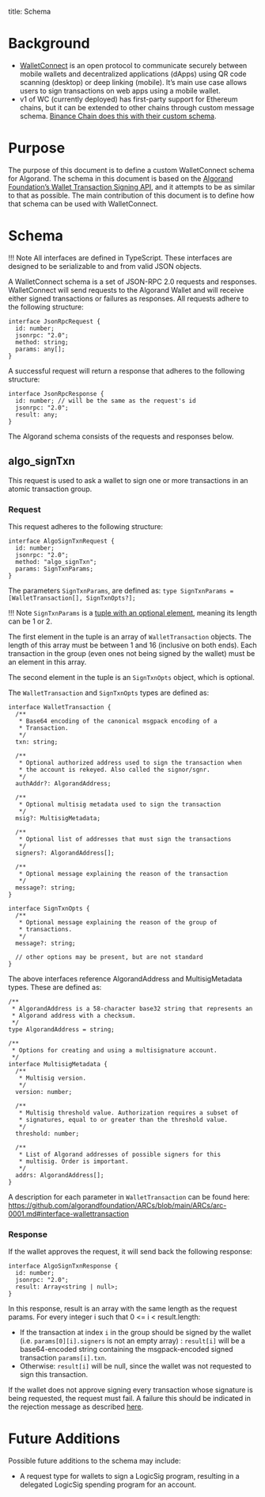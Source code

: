 title: Schema

# Background

- [WalletConnect](https://docs.walletconnect.org/) is an open protocol to communicate securely between mobile wallets and decentralized applications (dApps) using QR code scanning (desktop) or deep linking (mobile). It’s main use case allows users to sign transactions on web apps using a mobile wallet.
- v1 of WC (currently deployed) has first-party support for Ethereum chains, but it can be extended to other chains through custom message schema. [Binance Chain does this with their custom schema](https://docs.binance.org/guides/concepts/walletconnect.html#protocol-differences).

# Purpose

The purpose of this document is to define a custom WalletConnect schema for Algorand. The schema in this document is based on the [Algorand Foundation’s Wallet Transaction Signing API](https://github.com/algorandfoundation/ARCs/blob/main/ARCs/arc-0001.md), and it attempts to be as similar to that as possible. The main contribution of this document is to define how that schema can be used with WalletConnect.

# Schema

!!! Note
    All interfaces are defined in TypeScript. These interfaces are designed to be serializable to and from valid JSON objects.

A WalletConnect schema is a set of JSON-RPC 2.0 requests and responses. WalletConnect will send requests to the Algorand Wallet and will receive either signed transactions or failures as responses. All requests adhere to the following structure:

```
interface JsonRpcRequest {
  id: number;
  jsonrpc: "2.0";
  method: string;
  params: any[];
}
```

A successful request will return a response that adheres to the following structure:

```
interface JsonRpcResponse {
  id: number; // will be the same as the request's id
  jsonrpc: "2.0";
  result: any;
}
```

The Algorand schema consists of the requests and responses below.

## algo_signTxn

This request is used to ask a wallet to sign one or more transactions in an atomic transaction group.

### Request

This request adheres to the following structure:

```
interface AlgoSignTxnRequest {
  id: number;
  jsonrpc: "2.0";
  method: "algo_signTxn";
  params: SignTxnParams;
}
```

The parameters `SignTxnParams`, are defined as:
`type SignTxnParams = [WalletTransaction[], SignTxnOpts?];`

!!! Note 
    `SignTxnParams` is a [tuple with an optional element](https://www.typescriptlang.org/docs/handbook/release-notes/typescript-3-0.html#optional-elements-in-tuple-types), meaning its length can be 1 or 2.

The first element in the tuple is an array of `WalletTransaction` objects. The length of this array must be between 1 and 16 (inclusive on both ends). Each transaction in the group (even ones not being signed by the wallet) must be an element in this array.

The second element in the tuple is an `SignTxnOpts` object, which is optional.

The `WalletTransaction` and `SignTxnOpts` types are defined as:

```
interface WalletTransaction {
  /**
   * Base64 encoding of the canonical msgpack encoding of a     
   * Transaction.
   */
  txn: string;
 
  /**
   * Optional authorized address used to sign the transaction when 
   * the account is rekeyed. Also called the signor/sgnr.
   */
  authAddr?: AlgorandAddress;
 
  /**
   * Optional multisig metadata used to sign the transaction
   */
  msig?: MultisigMetadata;
 
  /**
   * Optional list of addresses that must sign the transactions
   */
  signers?: AlgorandAddress[];
 
  /**
   * Optional message explaining the reason of the transaction
   */
  message?: string;
}
 
interface SignTxnOpts {
  /**
   * Optional message explaining the reason of the group of 
   * transactions.
   */
  message?: string;
  
  // other options may be present, but are not standard
}
```

The above interfaces reference AlgorandAddress and MultisigMetadata types. These are defined as:

```
/**
 * AlgorandAddress is a 58-character base32 string that represents an
 * Algorand address with a checksum.
 */
type AlgorandAddress = string;
 
/**
 * Options for creating and using a multisignature account.
 */
interface MultisigMetadata {
  /**
   * Multisig version.
   */
  version: number;
 
  /**
   * Multisig threshold value. Authorization requires a subset of 
   * signatures, equal to or greater than the threshold value.
   */
  threshold: number;
 
  /**
   * List of Algorand addresses of possible signers for this
   * multisig. Order is important.
   */
  addrs: AlgorandAddress[];
}
```

A description for each parameter in `WalletTransaction` can be found here: https://github.com/algorandfoundation/ARCs/blob/main/ARCs/arc-0001.md#interface-wallettransaction

### Response

If the wallet approves the request, it will send back the following response:

```
interface AlgoSignTxnResponse {
  id: number;
  jsonrpc: "2.0";
  result: Array<string | null>;
}
```

In this response, result is an array with the same length as the request params. For every integer i such that 0 <= i < result.length:

- If the transaction at index `i` in the group should be signed by the wallet (i.e. `params[0][i].signers` is not an empty array) : `result[i]` will be a base64-encoded string containing the msgpack-encoded signed transaction `params[i].txn`.
- Otherwise: `result[i]` will be null, since the wallet was not requested to sign this transaction.

If the wallet does not approve signing every transaction whose signature is being requested, the request must fail. A failure this should be indicated in the rejection message as described [here](https://github.com/algorandfoundation/ARCs/blob/main/ARCs/arc-0001.md#error-standards).

# Future Additions

Possible future additions to the schema may include:
- A request type for wallets to sign a LogicSig program, resulting in a delegated LogicSig spending program for an account.
